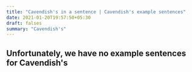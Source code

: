 ```yaml
---
title: "Cavendish's in a sentence | Cavendish's example sentences"
date: 2021-01-20T19:57:50+05:30
draft: falses
summary: "Cavendish's"
---
```

## Unfortunately, we have no example sentences for Cavendish's                 
